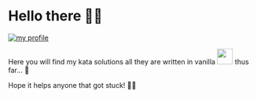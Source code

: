 # Hello there 👋🏼

<a href="https://www.codewars.com/users/RenierC">
  <img
    src="https://www.codewars.com/users/RenierC/badges/large"
    alt="my profile"
    target="_blank"
  />
</a>

Here you will find my kata solutions all they are written in vanilla  <img src="https://upload.wikimedia.org/wikipedia/commons/thumb/9/99/Unofficial_JavaScript_logo_2.svg/200px-Unofficial_JavaScript_logo_2.svg.png" style="width:32px;height:32px;"/>  thus far... 👀

Hope it helps anyone that got stuck! 🙏🏼
